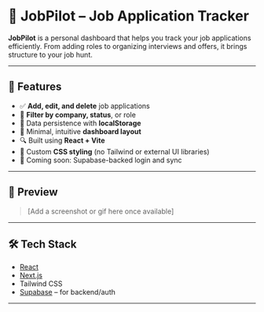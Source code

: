 # 💼 JobPilot – Job Application Tracker

**JobPilot** is a personal dashboard that helps you track your job applications efficiently. From adding roles to organizing interviews and offers, it brings structure to your job hunt.

---

## 🚀 Features

- ✅ **Add, edit, and delete** job applications
- 📂 **Filter by company, status**, or role
- 💾 Data persistence with **localStorage**
- 🧭 Minimal, intuitive **dashboard layout**
- 🔍 Built using **React + Vite**
- 🎨 Custom **CSS styling** (no Tailwind or external UI libraries)
- 📅 Coming soon: Supabase-backed login and sync

---

## 📸 Preview

> [Add a screenshot or gif here once available]

---

## 🛠️ Tech Stack

- [React](https://reactjs.org/)
- [Next.js](https://nextjs.org/)
- Tailwind CSS
- [Supabase](https://supabase.com/) – for backend/auth

---



